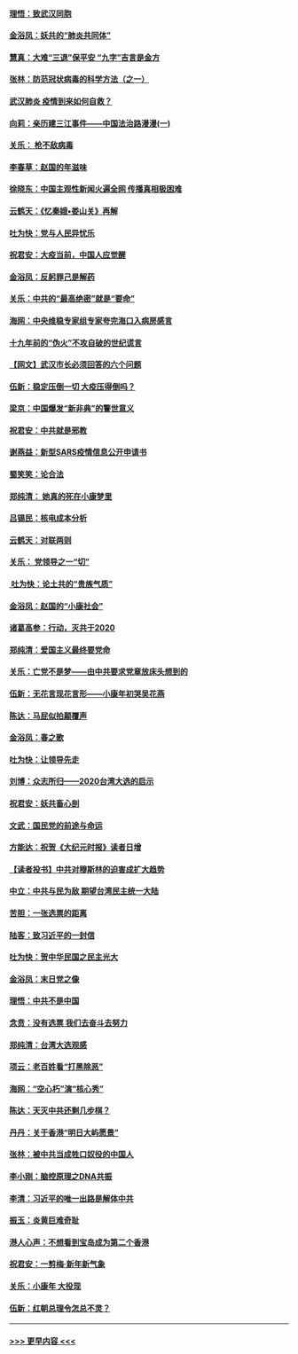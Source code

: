 #### [理悟：致武汉同胞](../pages/nsc993/n11831522.md?t=01301511) 
#### [金浴凤：妖共的“肺炎共同体”](../pages/nsc993/n11829448.md?t=01301511) 
#### [慧真：大难“三退”保平安 “九字”吉言是金方](../pages/nsc993/n11829501.md?t=01301511) 
#### [张林：防范冠状病毒的科学方法（之一）](../pages/nsc993/n11828618.md?t=01301511) 
#### [武汉肺炎 疫情到来如何自救？](../pages/nsc993/n11827632.md?t=01301511) 
#### [向莉：亲历建三江事件——中国法治路漫漫(一)](../pages/nsc993/n11827190.md?t=01301511) 
#### [关乐： 枪不敌病毒](../pages/nsc993/n11826746.md?t=01301511) 
#### [李春草：赵国的年滋味](../pages/nsc993/n11826321.md?t=01301511) 
#### [徐晓东：中国主观性新闻火遍全网 传播真相极困难](../pages/nsc993/n11826508.md?t=01301511) 
#### [云鹤天：《忆秦娥▪娄山关》再解](../pages/nsc993/n11824682.md?t=01301511) 
#### [吐为快：党与人民异忧乐](../pages/nsc993/n11824660.md?t=01301511) 
#### [祝君安：大疫当前，中国人应觉醒](../pages/nsc993/n11821946.md?t=01301511) 
#### [金浴凤：反躬罪己是解药](../pages/nsc993/n11820280.md?t=01301511) 
#### [关乐：中共的“最高绝密”就是“要命”](../pages/nsc993/n11816946.md?t=01301511) 
#### [海网：中央维稳专家组专家夸完海口入病房感言](../pages/nsc993/n11815138.md?t=01301511) 
#### [十九年前的“伪火”不攻自破的世纪谎言](../pages/nsc993/n11813238.md?t=01301511) 
#### [【网文】武汉市长必须回答的六个问题](../pages/nsc993/n11813848.md?t=01301511) 
#### [伍新：稳定压倒一切 大疫压得倒吗？](../pages/nsc993/n11812634.md?t=01301511) 
#### [梁京：中国爆发“新非典”的警世意义](../pages/nsc993/n11812554.md?t=01301511) 
#### [祝君安：中共就是邪教](../pages/nsc993/n11812431.md?t=01301511) 
#### [谢燕益：新型SARS疫情信息公开申请书](../pages/nsc993/n11808840.md?t=01301511) 
#### [蜀笑笑：论合法](../pages/nsc993/n11808064.md?t=01301511) 
#### [郑纯清： 她真的死在小康梦里](../pages/nsc993/n11806623.md?t=01301511) 
#### [吕锡民：核电成本分析](../pages/nsc993/n11806284.md?t=01301511) 
#### [云鹤天：对联两则](../pages/nsc993/n11805957.md?t=01301511) 
#### [关乐： 党领导之一“切”](../pages/nsc993/n11804505.md?t=01301511) 
#### [ 吐为快：论土共的“贵族气质”](../pages/nsc993/n11804490.md?t=01301511) 
#### [金浴凤：赵国的“小康社会”](../pages/nsc993/n11804452.md?t=01301511) 
#### [诸葛高参：行动，灭共于2020](../pages/nsc993/n11804120.md?t=01301511) 
#### [郑纯清：爱国主义最终要党命](../pages/nsc993/n11802197.md?t=01301511) 
#### [关乐：亡党不是梦——由中共要求党章放床头想到的](../pages/nsc993/n11802156.md?t=01301511) 
#### [伍新：无花言现花言形——小康年初哭吴花燕](../pages/nsc993/n11800044.md?t=01301511) 
#### [陈达：马屁似拍颠覆声](../pages/nsc993/n11800010.md?t=01301511) 
#### [金浴凤：春之歌](../pages/nsc993/n11797687.md?t=01301511) 
#### [吐为快：让领导先走](../pages/nsc993/n11797512.md?t=01301511) 
#### [刘博：众志所归——2020台湾大选的启示](../pages/nsc993/n11796878.md?t=01301511) 
#### [祝君安：妖共畜心剖](../pages/nsc993/n11794273.md?t=01301511) 
#### [文武：国民党的前途与命运](../pages/nsc993/n11794198.md?t=01301511) 
#### [方能达：祝贺《大纪元时报》读者日增](../pages/nsc993/n11793807.md?t=01301511) 
#### [【读者投书】中共对穆斯林的迫害成扩大趋势](../pages/nsc993/n11791371.md?t=01301511) 
#### [中立：中共与民为敌 期望台湾民主统一大陆](../pages/nsc993/n11790392.md?t=01301511) 
#### [苦胆：一张选票的距离](../pages/nsc993/n11788914.md?t=01301511) 
#### [陆客：致习近平的一封信](../pages/nsc993/n11788867.md?t=01301511) 
#### [吐为快：贺中华民国之民主光大](../pages/nsc993/n11788618.md?t=01301511) 
#### [金浴凤：末日党之像](../pages/nsc993/n11787475.md?t=01301511) 
#### [理悟：中共不是中国](../pages/nsc993/n11787463.md?t=01301511) 
#### [念贲：没有选票  我们去奋斗去努力](../pages/nsc993/n11787398.md?t=01301511) 
#### [郑纯清：台湾大选观感](../pages/nsc993/n11786210.md?t=01301511) 
#### [项云：老百姓看“打黑除恶”](../pages/nsc993/n11785398.md?t=01301511) 
#### [海网：“空心朽”演“核心秀”](../pages/nsc993/n11783874.md?t=01301511) 
#### [陈达：天灭中共还剩几步棋？](../pages/nsc993/n11783719.md?t=01301511) 
#### [丹丹：关于香港“明日大屿愿景”](../pages/nsc993/n11783273.md?t=01301511) 
#### [张林：被中共当成牲口奴役的中国人](../pages/nsc993/n11782397.md?t=01301511) 
#### [李小刚：脑控原理之DNA共振](../pages/nsc993/n11780962.md?t=01301511) 
#### [李清：习近平的唯一出路是解体中共](../pages/nsc993/n11780866.md?t=01301511) 
#### [振玉：炎黄巨难奇耻](../pages/nsc993/n11779632.md?t=01301511) 
#### [港人心声：不想看到宝岛成为第二个香港](../pages/nsc993/n11778817.md?t=01301511) 
#### [祝君安：一剪梅‧新年新气象](../pages/nsc993/n11776340.md?t=01301511) 
#### [关乐：小康年 大役现](../pages/nsc993/n11774213.md?t=01301511) 
#### [伍新：红朝总理令怎总不灵？](../pages/nsc993/n11770813.md?t=01301511) 

----
#### [ >>> 更早内容 <<< ](../indexes/nsc993-earlier.md)
